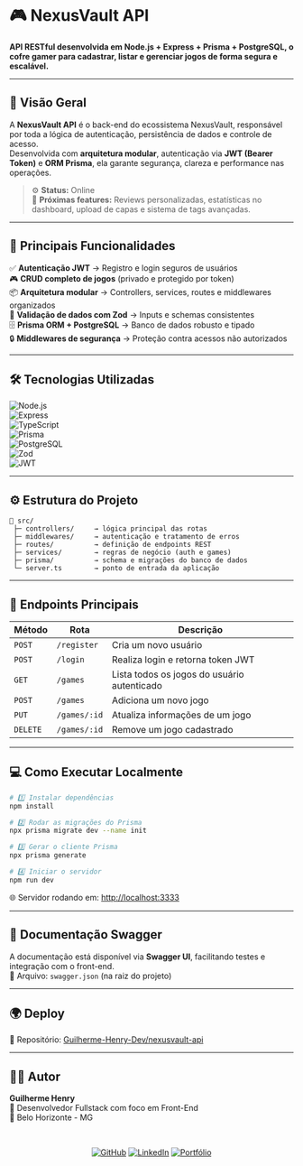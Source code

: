 # 🎮 NexusVault API  

**API RESTful desenvolvida em Node.js + Express + Prisma + PostgreSQL, o cofre gamer para cadastrar, listar e gerenciar jogos de forma segura e escalável.**

---

## 🚀 Visão Geral  

A **NexusVault API** é o back-end do ecossistema NexusVault, responsável por toda a lógica de autenticação, persistência de dados e controle de acesso.  
Desenvolvida com **arquitetura modular**, autenticação via **JWT (Bearer Token)** e **ORM Prisma**, ela garante segurança, clareza e performance nas operações.

> ⚙️ **Status:** Online  
> 🧩 **Próximas features:** Reviews personalizadas, estatísticas no dashboard, upload de capas e sistema de tags avançadas.

---

## 🧠 Principais Funcionalidades  

✅ **Autenticação JWT** → Registro e login seguros de usuários  
🎮 **CRUD completo de jogos** (privado e protegido por token)  
📦 **Arquitetura modular** → Controllers, services, routes e middlewares organizados  
🧩 **Validação de dados com Zod** → Inputs e schemas consistentes  
🗄️ **Prisma ORM + PostgreSQL** → Banco de dados robusto e tipado  
🔒 **Middlewares de segurança** → Proteção contra acessos não autorizados  

---

## 🛠️ Tecnologias Utilizadas  
![Node.js](https://img.shields.io/badge/Node.js-339933?style=for-the-badge&logo=node.js&logoColor=fff)<br>
![Express](https://img.shields.io/badge/Express-000000?style=for-the-badge&logo=express&logoColor=fff)<br>
![TypeScript](https://img.shields.io/badge/TypeScript-007ACC?style=for-the-badge&logo=typescript&logoColor=fff)<br>
![Prisma](https://img.shields.io/badge/Prisma-2D3748?style=for-the-badge&logo=prisma&logoColor=fff)<br>
![PostgreSQL](https://img.shields.io/badge/PostgreSQL-316192?style=for-the-badge&logo=postgresql&logoColor=fff)<br>
![Zod](https://img.shields.io/badge/Zod-1F2937?style=for-the-badge&logo=zod&logoColor=fff)<br>
![JWT](https://img.shields.io/badge/JWT-000000?style=for-the-badge&logo=jsonwebtokens&logoColor=fff)

---

## ⚙️ Estrutura do Projeto  

```
📁 src/
 ├─ controllers/     → lógica principal das rotas  
 ├─ middlewares/     → autenticação e tratamento de erros  
 ├─ routes/          → definição de endpoints REST  
 ├─ services/        → regras de negócio (auth e games)  
 ├─ prisma/          → schema e migrações do banco de dados  
 └─ server.ts        → ponto de entrada da aplicação  
```

---

## 🧩 Endpoints Principais  

| Método | Rota | Descrição |
|--------|------|-----------|
| `POST` | `/register` | Cria um novo usuário |
| `POST` | `/login` | Realiza login e retorna token JWT |
| `GET` | `/games` | Lista todos os jogos do usuário autenticado |
| `POST` | `/games` | Adiciona um novo jogo |
| `PUT` | `/games/:id` | Atualiza informações de um jogo |
| `DELETE` | `/games/:id` | Remove um jogo cadastrado |

---

## 💻 Como Executar Localmente  

```bash
# 1️⃣ Instalar dependências
npm install

# 2️⃣ Rodar as migrações do Prisma
npx prisma migrate dev --name init

# 3️⃣ Gerar o cliente Prisma
npx prisma generate

# 4️⃣ Iniciar o servidor
npm run dev
```

🌐 Servidor rodando em: [http://localhost:3333](http://localhost:3333)

---

## 📘 Documentação Swagger  

A documentação está disponível via **Swagger UI**, facilitando testes e integração com o front-end.  
📄 Arquivo: `swagger.json` (na raiz do projeto)

---

## 🌍 Deploy  

🔗 Repositório: [Guilherme-Henry-Dev/nexusvault-api](https://github.com/Guilherme-Henry-Dev/nexusvault-api)

---

## 👨‍💻 Autor  

**Guilherme Henry**  
💼 Desenvolvedor Fullstack com foco em Front-End  
📍 Belo Horizonte - MG  

<br> <div align="center">

[![GitHub](https://img.shields.io/badge/GitHub-000?style=for-the-badge&logo=github&logoColor=white)](https://github.com/Guilherme-Henry-Dev)
[![LinkedIn](https://img.shields.io/badge/LinkedIn-0A66C2?style=for-the-badge&logo=linkedin&logoColor=white)](https://www.linkedin.com/in/guilhermehenryf)
[![Portfólio](https://img.shields.io/badge/🌐_Portfólio-121212?style=for-the-badge&logo=vercel&logoColor=white)](https://portifolio-guilherme-nu.vercel.app)
</div>


